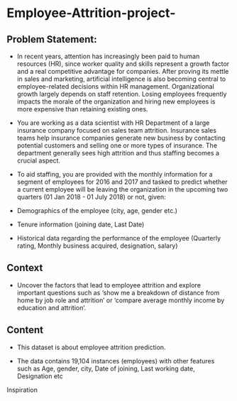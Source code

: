 # Employee-Attrition-project-

## Problem Statement:

- In recent years, attention has increasingly been paid to human resources (HR), since worker quality and skills represent a growth factor and a real competitive
advantage for companies. After proving its mettle in sales and marketing, artificial intelligence is also becoming central to employee-related decisions within HR management. Organizational growth largely depends on staff retention. Losing employees frequently impacts the morale of the organization and hiring new employees is more expensive than retaining existing ones.

- You are working as a data scientist with HR Department of a large insurance company focused on sales team attrition. Insurance sales teams help insurance companies generate new business by contacting potential customers and selling one or more types of insurance. The department generally sees high attrition and thus staffing becomes a crucial aspect.

- To aid staffing, you are provided with the monthly information for a segment of employees for 2016 and 2017 and tasked to predict whether a current employee will be leaving the organization in the upcoming two quarters (01 Jan 2018 - 01 July 2018) or not, given:

- Demographics of the employee (city, age, gender etc.)
- Tenure information (joining date, Last Date)
- Historical data regarding the performance of the employee (Quarterly rating, Monthly business acquired, designation, salary)

## Context
- Uncover the factors that lead to employee attrition and explore important questions such as ‘show me a breakdown of distance from home by job role and attrition’ or ‘compare average monthly income by education and attrition’.

## Content
- This dataset is about employee attrition prediction.

- The data contains 19,104 instances (employees) with other features such as Age, gender, city, Date of joining, Last working date, Designation etc

Inspiration
